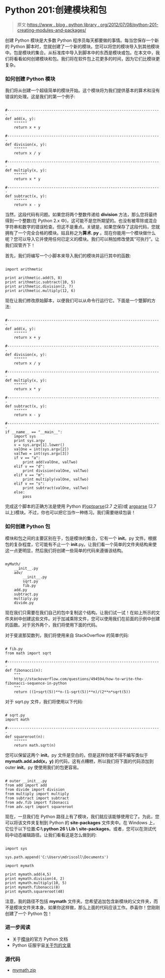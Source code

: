 # Python 201:创建模块和包

> 原文:[https://www . blog . python library . org/2012/07/08/python-201-creating-modules-and-packages/](https://www.blog.pythonlibrary.org/2012/07/08/python-201-creating-modules-and-packages/)

创建 Python 模块是大多数 Python 程序员每天都要做的事情。每当您保存一个新的 Python 脚本时，您就创建了一个新的模块。您可以将您的模块导入到其他模块中。包是模块的集合。从标准库中导入到脚本中的东西是模块或包。在本文中，我们将看看如何创建模块和包。我们将在软件包上花更多的时间，因为它们比模块更复杂。

### 如何创建 Python 模块

我们将从创建一个超级简单的模块开始。这个模块将为我们提供基本的算术和没有错误的处理。这是我们的第一个例子:

```

#----------------------------------------------------------------------
def add(x, y):
    """"""
    return x + y

#----------------------------------------------------------------------
def division(x, y):
    """"""
    return x / y

#----------------------------------------------------------------------
def multiply(x, y):
    """"""
    return x * y

#----------------------------------------------------------------------
def subtract(x, y):
    """"""
    return x - y

```

当然，这段代码有问题。如果您将两个整数传递给 **division** 方法，那么您将最终得到一个整数(在 Python 2.x 中)，这可能不是您所期望的。也没有被零除或混合字符串和数字的错误检查。但这不是重点。关键是，如果您保存了这段代码，您就拥有了一个完全合格的模块。姑且称之为**算术. py** 。现在你能用一个模块做什么呢？您可以导入它并使用任何已定义的模块。我们可以稍加修改使其“可执行”。让我们双管齐下！

首先，我们将编写一个小脚本来导入我们的模块并运行其中的函数:

```

import arithmetic

print arithmetic.add(5, 8)
print arithmetic.subtract(10, 5)
print arithmetic.division(2, 7)
print arithmetic.multiply(12, 6)

```

现在让我们修改原始脚本，以便我们可以从命令行运行它。下面是一个蹩脚的方法:

```

#----------------------------------------------------------------------
def add(x, y):
    """"""
    return x + y

#----------------------------------------------------------------------
def division(x, y):
    """"""
    return x / y

#----------------------------------------------------------------------
def multiply(x, y):
    """"""
    return x * y

#----------------------------------------------------------------------
def subtract(x, y):
    """"""
    return x - y

#----------------------------------------------------------------------
if __name__ == "__main__":
    import sys
    print sys.argv
    v = sys.argv[1].lower()
    valOne = int(sys.argv[2])
    valTwo = int(sys.argv[3])
    if v == "a":
        print add(valOne, valTwo)
    elif v == "d":
        print division(valOne, valTwo)
    elif v == "m":
        print multiply(valOne, valTwo)
    elif v == "s":
        print subtract(valOne, valTwo)
    else:
        pass

```

完成这个脚本的正确方法是使用 Python 的[optparse](http://docs.python.org/library/optparse.html)(2.7 之前)或 [argparse](http://docs.python.org/library/argparse.html#module-argparse) (2.7 以上)模块。不过，你也可以把它当作一种练习。我们需要继续包装！

### 如何创建 Python 包

模块和包之间的主要区别在于，包是模块的集合，它有一个 __init__。py 文件。根据包的复杂程度，它可能有不止一个 __init__.py。让我们看一个简单的文件夹结构来使这一点更明显，然后我们将创建一些简单的代码来遵循该结构。

```

myMath/
    __init__.py
    adv/
        __init__.py
        sqrt.py
        fib.py
    add.py
    subtract.py
    multiply.py
    divide.py

```

现在我们只需要在我们自己的包中复制这个结构。让我们试一试！在如上所示的文件夹树中创建这些文件。对于加减乘除文件，您可以使用我们在前面的示例中创建的函数。对于另外两个，我们将使用下面的代码。

对于斐波那契数列，我们将使用来自 StackOverflow 的简单代码:

```

# fib.py
from math import sqrt

#----------------------------------------------------------------------
def fibonacci(n):
    """
    http://stackoverflow.com/questions/494594/how-to-write-the-fibonacci-sequence-in-python
    """
    return ((1+sqrt(5))**n-(1-sqrt(5))**n)/(2**n*sqrt(5))

```

对于 sqrt.py 文件，我们将使用以下代码:

```

# sqrt.py
import math

#----------------------------------------------------------------------
def squareroot(n):
    """"""
    return math.sqrt(n)

```

您可以保留这两个 __init__。py 文件是空白的，但是这样你就不得不编写类似于 **mymath.add.add(x，y)** 的代码，这有点糟糕，所以我们将下面的代码添加到 outer __init__。py 使使用我们的包更容易。

```

# outer __init__.py
from add import add
from divide import division
from multiply import multiply
from subtract import subtract
from adv.fib import fibonacci
from adv.sqrt import squareroot

```

现在，一旦我们在 Python 路径上有了模块，我们就应该能够使用它了。为此，您可以将该文件夹复制到 Python 的 **site-packages** 文件夹中。在 Windows 上，它位于以下位置:**C:\ python 26 \ Lib \ site-packages**。或者，您可以在测试代码中动态编辑路径。让我们看看这是怎么做到的:

```

import sys

sys.path.append('C:\Users\mdriscoll\Documents')

import mymath

print mymath.add(4,5)
print mymath.division(4, 2)
print mymath.multiply(10, 5)
print mymath.fibonacci(8)
print mymath.squareroot(48)

```

注意，我的路径不包括 **mymath** 文件夹。您希望追加包含新模块的父文件夹，而不是模块文件夹本身。如果你这样做，那么上面的代码应该工作。恭喜你！您刚刚创建了一个 Python 包！

### 进一步阅读

*   关于[模块](http://docs.python.org/tutorial/modules.html)的官方 Python 文档
*   Python 征服宇宙[关于包的文章](http://pythonconquerstheuniverse.wordpress.com/2009/10/15/python-packages/)

### 源代码

*   [mymath.zip](https://www.blog.pythonlibrary.org/wp-content/uploads/2012/07/mymath.zip)
